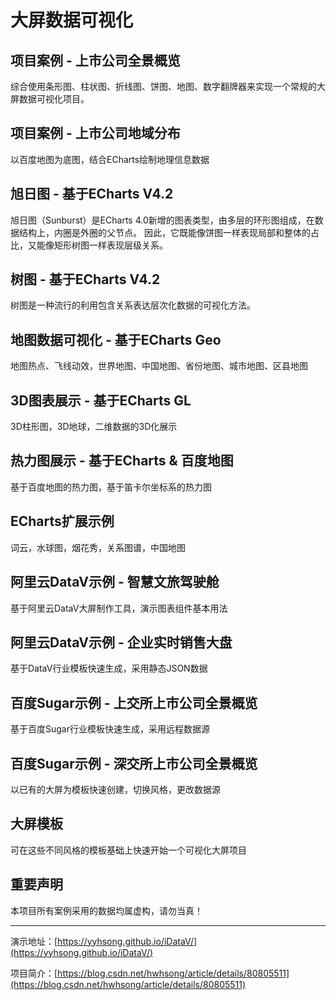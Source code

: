# 大屏数据可视化

## 项目案例 - 上市公司全景概览 

综合使用条形图、柱状图、折线图、饼图、地图、数字翻牌器来实现一个常规的大屏数据可视化项目。

## 项目案例 - 上市公司地域分布 

以百度地图为底图，结合ECharts绘制地理信息数据

## 旭日图 - 基于ECharts V4.2

旭日图（Sunburst）是ECharts 4.0新增的图表类型，由多层的环形图组成，在数据结构上，内圈是外圈的父节点。
因此，它既能像饼图一样表现局部和整体的占比，又能像矩形树图一样表现层级关系。

## 树图 - 基于ECharts V4.2

树图是一种流行的利用包含关系表达层次化数据的可视化方法。

## 地图数据可视化 - 基于ECharts Geo

地图热点、飞线动效，世界地图、中国地图、省份地图、城市地图、区县地图

## 3D图表展示 - 基于ECharts GL

3D柱形图，3D地球，二维数据的3D化展示

## 热力图展示 - 基于ECharts & 百度地图

基于百度地图的热力图，基于笛卡尔坐标系的热力图

## ECharts扩展示例

词云，水球图，烟花秀，关系图谱，中国地图

## 阿里云DataV示例 - 智慧文旅驾驶舱

基于阿里云DataV大屏制作工具，演示图表组件基本用法

## 阿里云DataV示例 - 企业实时销售大盘

基于DataV行业模板快速生成，采用静态JSON数据

## 百度Sugar示例 - 上交所上市公司全景概览

基于百度Sugar行业模板快速生成，采用远程数据源

## 百度Sugar示例 - 深交所上市公司全景概览

以已有的大屏为模板快速创建，切换风格，更改数据源

## 大屏模板

可在这些不同风格的模板基础上快速开始一个可视化大屏项目

## 重要声明

本项目所有案例采用的数据均属虚构，请勿当真！

-------------------------------------------------

演示地址：[https://yyhsong.github.io/iDataV/](https://yyhsong.github.io/iDataV/)

项目简介：[https://blog.csdn.net/hwhsong/article/details/80805511](https://blog.csdn.net/hwhsong/article/details/80805511)